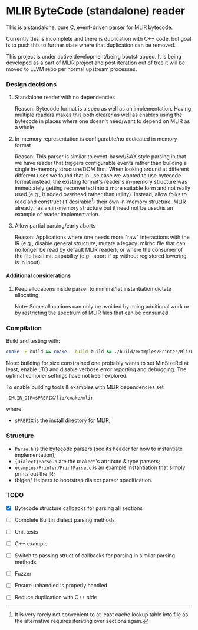 # MLIR ByteCode (standalone) reader

This is a standalone, pure C, event-driven parser for MLIR bytecode.

Currently this is incomplete and there is duplication with C++ code, but
goal is to push this to further state where that duplication can be removed.

This project is under active development/being bootstrapped. It is being
developed as a part of MLIR project and post iteration out of tree it
will be moved to LLVM repo per normal upstream processes.

### Design decisions

1. Standalone reader with no dependencies

   Reason: Bytecode format is a spec as well as an implementation. Having
   multiple readers makes this both clearer as well as enables using the
   bytecode in places where one doesn't need/want to depend on MLIR as a whole

2. In-memory representation is configurable/no dedicated in memory format

   Reason: This parser is similar to event-based/SAX style parsing in that we
   have reader that triggers configurable events rather than building
   a single in-memory structure/DOM first. When looking around at different
   different uses we found that in use case we wanted to use bytecode format
   instead, the existing format's reader's in-memory structure was immediately
   getting reconverted into a more suitable form and not really used (e.g., it
   added overhead rather than utility). Instead, allow folks to read and construct
   (if desirable[^1]) their own in-memory structure. MLIR already has an in-memory
   structure but it need not be used/is an example of reader implementation.

4. Allow partial parsing/early aborts

   Reason: Applications where one needs more "raw" interactions with the IR
   (e.g., disable general structure, mutate a legacy .mlirbc file that can no
   longer be read by default MLIR reader), or where the consumer of the file has
   limit capability (e.g., abort if op without registered lowering is in input).

[^1]: It is very rarely not convenient to at least cache lookup table into file
as the alternative requires iterating over sections again.

#### Additional considerations

1. Keep allocations inside parser to minimal/let instantiation dictate allocating.

   Note: Some allocations can only be avoided by doing additional work or by
   restricting the spectrum of MLIR files that can be consumed.

### Compilation

Build and testing with:

```sh
cmake -B build && cmake --build build && ./build/examples/Printer/MlirBytecodePrintParse testdata/general.mlirbc
```

Note: building for size constrained one probably wants to set MinSizeRel at
least, enable LTO and disable verbose error reporting and debugging. The optimal
compiler settings have not been explored.

To enable building tools & examples with MLIR dependencies set

`-DMLIR_DIR=$PREFIX/lib/cmake/mlir`

where

* `$PREFIX` is the install directory for MLIR;

### Structure

- `Parse.h` is the bytecode parsers (see its header for how to instantiate implementation);
- `{Dialect}Parse.h` are the `Dialect`'s attribute & type parsers;
- `examples/Printer/PrintParse.c` is an example instantiation that simply prints out the IR;
- tblgen/
  Helpers to bootstrap dialect parser specification.

### TODO

- [x] Bytecode structure callbacks for parsing all sections
- [ ] Complete Builtin dialect parsing methods
- [ ] Unit tests
- [ ] C++ example
- [ ] Switch to passing struct of callbacks for parsing in similar parsing methods
- [ ] Fuzzer
- [ ] Ensure unhandled is properly handled
- [ ] Reduce duplication with C++ side


